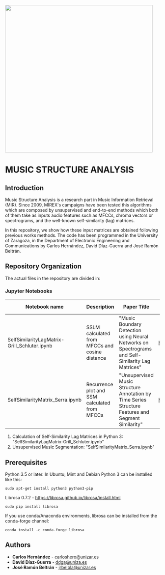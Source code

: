 <img src="https://www.unizar.es/sites/default/files/identidadCorporativa/imagen/logoUZ.png"  width="480">

# MUSIC STRUCTURE ANALYSIS

## Introduction
Music Structure Analysis is a research part in Music Information Retrieval (MIR). Since 2009, MIREX's campaigns have been tested this algorithms which are composed by unsupervised and end-to-end methods which both of them take as inputs audio features such as MFCCs, chroma vectors or spectrograms, and the well-known self-similarity (lag) matrices.

In this repository, we show how these input matrices are obtained following previous works methods. The code has been programmed in the University of Zaragoza, in the Department of Electronic Engineering and Communications by Carlos Hernández, David Díaz-Guerra and José Ramón Beltrán.

## Repository Organization

The actual files in the repository are divided in:

### Jupyter Notebooks

| Notebook name | Description | Paper Title | Link to Paper | Paper Authors | Year | Journal/Conference |
| --- | --- | --- | --- | --- | --- | --- |
| SelfSimilarityLagMatrix-Grill_Schluter.ipynb | SSLM calculated from MFCCs and cosine distance | "Music Boundary Detection using Neural Networks on Spectrograms and Self-Similarity Lag Matrices" | http://www.ofai.at/~jan.schlueter/pubs/2015_eusipco.pdf | T. Grill and J. Schlüter | 2015 | EUPSICO |
| SelfSimilarityMatrix_Serra.ipynb | Recurrence plot and SSM calculated from MFCCs | "Unsupervised Music Structure Annotation by Time Series Structure Features and Segment Similarity" | https://ieeexplore.ieee.org/abstract/document/6763101/ | J. Serrà, M. Müller, P. Grosche, J. Ll. Arcos | 2014 | IEEE |

1. Calculation of Self-Similarity Lag Matrices in Python 3: "SelfSimilarityLagMatrix-Grill_Schluter.ipynb"
2. Unsupervised Music Segmentation: "SelfSimilarityMatrix_Serra.ipynb"


## Prerequisites

Python 3.5 or later. In Ubuntu, Mint and Debian Python 3 can be installed like this:

```
sudo apt-get install python3 python3-pip
```

Librosa 0.7.2 - https://librosa.github.io/librosa/install.html

```
sudo pip install librosa
```

If you use conda/Anaconda environments, librosa can be installed from the conda-forge channel:

```
conda install -c conda-forge librosa
```


## Authors

* **Carlos Hernández** - carloshero@unizar.es
* **David Díaz-Guerra** - ddga@uniza.es
* **José Ramón Beltrán** - jrbelbla@unizar.es

